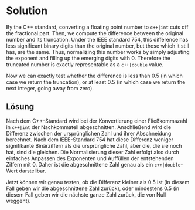 # Solution

By the C++ standard, converting a floating point number to `c++|int` cuts off the fractional part. Then, we compute the difference between the original number and its truncation. Under the IEEE standard 754, this difference has less significant binary digits than the original number, but those which it still has, are the same. Thus, normalizing this number works by simply adjusting the exponent and filling up the emerging digits with $0$. Therefore the truncated number is exactly representable as a `c++|double` value.

Now we can exactly test whether the difference is less than $0.5$ (in which case we return the truncation), or at least $0.5$ (in which case we return the next integer, going away from zero).


## Lösung

Nach dem C++-Standard wird bei der Konvertierung einer Fließkommazahl in `c++|int` der Nachkommateil abgeschnitten. Anschließend wird die Differenz zwischen der ursprünglichen Zahl und ihrer Abschneidung berechnet. Nach dem IEEE-Standard 754 hat diese Differenz weniger signifikante Binärziffern als die ursprüngliche Zahl, aber die, die sie noch hat, sind die gleichen. Die Normalisierung dieser Zahl erfolgt also durch einfaches Anpassen des Exponenten und Auffüllen der entstehenden Ziffern mit $0$. Daher ist die abgeschnittene Zahl genau als ein `c++|double`-Wert darstellbar.

Jetzt können wir genau testen, ob die Differenz kleiner als $0.5$ ist (in diesem Fall geben wir die abgeschnittene Zahl zurück), oder mindestens $0.5$ (in diesem Fall geben wir die nächste ganze Zahl zurück, die von Null weggeht).


